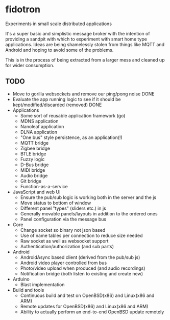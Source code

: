 # fidotron
Experiments in small scale distributed applications

It's a super basic and simplistic message broker with the intention of providing a sandpit 
with which to experiment with smart home type applications. Ideas are being shamelessly 
stolen from things like MQTT and Android and hoping to avoid some of the problems.

This is in the process of being extracted from a larger mess and cleaned up for wider
consumption.

## TODO
* Move to gorilla websockets and remove our ping/pong noise DONE
* Evaluate the app running logic to see if it should be kept/modified/discarded (removed) DONE
* Applications
    * Some sort of reusable application framework (go)
    * MDNS application
    * Nanoleaf application
    * DLNA application
    * "One bus" style persistence, as an application(!)
    * MQTT bridge
    * Zigbee bridge
    * BTLE bridge
    * Fuzzy logic
    * D-Bus bridge
    * MIDI bridge
    * Audio bridge
    * Git bridge
    * Function-as-a-service
* JavaScript and web UI
    * Ensure the pub/sub logic is working both in the server and the js
    * Move status to bottom of window
    * Different panel "types" (sliders etc.) in js
    * Generally movable panels/layouts in addition to the ordered ones
    * Panel configuration via the message bus
* Core
    * Change socket so binary not json based
    * Use of name tables per connection to reduce size needed
    * Raw socket as well as websocket support
    * Authentication/authorization (and sub parts)
* Android
    * AndroidAsync based client (derived from the pub/sub js)
    * Android video player controlled from bus
    * Photo/video upload when produced (and audio recordings)
    * Notification bridge (both listen to existing and create new)
* Arduino
    * Blast implementation
* Build and tools
    * Continuous build and test on OpenBSD(x86) and Linux(x86 and ARM)
    * Remote updates for OpenBSD(x86) and Linux(x86 and ARM)
    * Ability to actually perform an end-to-end OpenBSD update remotely